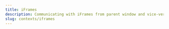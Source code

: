 ```yaml
---
title: iFrames
description: Communicating with iFrames from parent window and vice-versa.
slug: contexts/iframes
---
```

